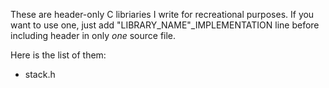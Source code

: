 These are header-only C libriaries I write for recreational purposes. If you want to use one, just add "LIBRARY_NAME"_IMPLEMENTATION line before including header in only *one* source file.

Here is the list of them:
* stack.h
